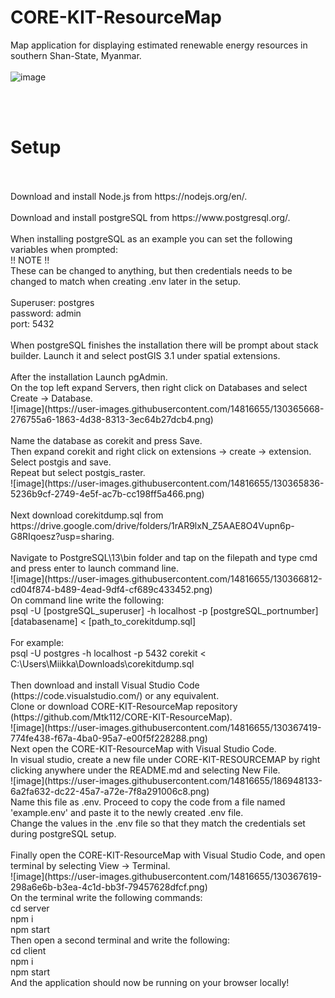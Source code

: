 # CORE-KIT-ResourceMap
Map application for displaying estimated renewable energy resources in southern Shan-State, Myanmar.
<br>
<br>
![image](https://user-images.githubusercontent.com/14816655/186962442-8fe20107-58c4-4f2a-9cb6-a354896187f1.png)

<br>
<br>

# Setup
<br>
<br>
Download and install Node.js from https://nodejs.org/en/.
<br>
<br>
Download and install postgreSQL from https://www.postgresql.org/.
<br>
<br>
When installing postgreSQL as an example you can set the following variables when prompted:
<br>
!! NOTE !!
<br>
These can be changed to anything, but then credentials needs to be changed to match when creating .env later in the setup.
<br>
<br>
Superuser: postgres
<br>
password: admin
<br>
port: 5432
<br>
<br>
When postgreSQL finishes the installation there will be prompt about stack builder. Launch it and select postGIS 3.1 under spatial extensions.
<br>
<br>
After the installation Launch pgAdmin.
<br>
On the top left expand Servers, then right click on Databases and select Create -> Database.
<br>
![image](https://user-images.githubusercontent.com/14816655/130365668-276755a6-1863-4d38-8313-3ec64b27dcb4.png)
<br>
<br>
Name the database as corekit and press Save.
<br>
Then expand corekit and right click on extensions -> create -> extension. Select postgis and save.
<br>
Repeat but select postgis_raster.
<br>
![image](https://user-images.githubusercontent.com/14816655/130365836-5236b9cf-2749-4e5f-ac7b-cc198ff5a466.png)
<br>
<br>
Next download corekitdump.sql from https://drive.google.com/drive/folders/1rAR9lxN_Z5AAE8O4Vupn6p-G8RIqoesz?usp=sharing.
<br>
<br>
Navigate to PostgreSQL\13\bin folder and tap on the filepath and type cmd and press enter to launch command line.
<br>
![image](https://user-images.githubusercontent.com/14816655/130366812-cd04f874-b489-4ead-9df4-cf689c433452.png)
<br>
On command line write the following:
<br>
psql -U [postgreSQL_superuser] -h localhost -p [postgreSQL_portnumber] [databasename] < [path_to_corekitdump.sql]
<br>
<br>
For example: 
<br>
psql -U postgres -h localhost -p 5432 corekit < C:\Users\Miikka\Downloads\corekitdump.sql
<br>
<br>
Then download and install Visual Studio Code (https://code.visualstudio.com/) or any equivalent.
<br>
Clone or download CORE-KIT-ResourceMap repository (https://github.com/Mtk112/CORE-KIT-ResourceMap).
<br>
![image](https://user-images.githubusercontent.com/14816655/130367419-774fe438-f67a-4ba0-95a7-e00f5f228288.png)
<br>
Next open the CORE-KIT-ResourceMap with Visual Studio Code.
<br>
In visual studio, create a new file under CORE-KIT-RESOURCEMAP by right clicking anywhere under the README.md and selecting New File.
<br>
![image](https://user-images.githubusercontent.com/14816655/186948133-6a2fa632-dc22-45a7-a72e-7f8a291006c8.png)
<br>
Name this file as .env. Proceed to copy the code from a file named 'example.env' and paste it to the newly created .env file.
<br>
Change the values in the .env file so that they match the credentials set during postgreSQL setup.
<br>
<br>
Finally open the CORE-KIT-ResourceMap with Visual Studio Code, and open terminal by selecting View -> Terminal.
<br>
![image](https://user-images.githubusercontent.com/14816655/130367619-298a6e6b-b3ea-4c1d-bb3f-79457628dfcf.png)
<br>
On the terminal write the following commands:
<br>
cd server
<br>
npm i 
<br>
npm start 
<br>
Then open a second terminal and write the following:
<br>
cd client 
<br>
npm i 
<br>
npm start 
<br>
And the application should now be running on your browser locally!









